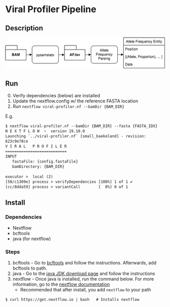 # Viral Profiler Pipeline

## Description
![Pipeline](./resources/img/af_pipeline.png)

## Run
0. Verify dependencies (below) are installed
1. Update the nextflow.config w/ the reference FASTA location
2. Run `nextflow viral-profiler.nf --bamDir {BAM_DIR}`

E.g.
```
$ nextflow viral-profiler.nf --bamDir {BAM_DIR} --fasta {FASTA_IDX}
N E X T F L O W  ~  version 19.10.0
Launching `../viral-profiler.nf` [small_baekeland] - revision: 623c9e78ce
V I R A L   P R O F I L E R
===========================
INPUT
   fastaFile: {config.fastaFile}
   bamDirectory: {BAM_DIR}

executor >  local (2)
[50/c1309e] process > verifyDependencies [100%] 1 of 1 ✔
[cc/8dda59] process > variantCall        [  0%] 0 of 1
```
## Install
### Dependencies
* Nextflow
* bcftools
* java (for nextflow)

### Steps
1. bcftools - Go to [bcftools](http://www.htslib.org/download/) and follow the instructions. Afterwards, add bcftools to path.
2. java - Go to the [java JDK download page](https://www.oracle.com/java/technologies/javase-jdk8-downloads.html) and follow the instructions
3. nextflow - Once java is installed, run the command below. For more information, go to the [nextflow documentation](https://www.nextflow.io/)
    * Recommended that after install, you add `nextflow` to your path  
```
$ curl https://get.nextflow.io | bash   # Installs nextflow
```

